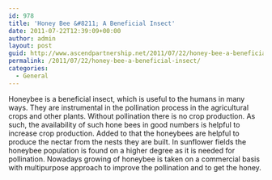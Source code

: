 ```yaml
---
id: 978
title: 'Honey Bee &#8211; A Beneficial Insect'
date: 2011-07-22T12:39:09+00:00
author: admin
layout: post
guid: http://www.ascendpartnership.net/2011/07/22/honey-bee-a-beneficial-insect/
permalink: /2011/07/22/honey-bee-a-beneficial-insect/
categories:
  - General
---
```

Honeybee is a beneficial insect, which is useful to the humans in many ways. They are instrumental in the pollination process in the agricultural crops and other plants. Without pollination there is no crop production. As such, the availability of such hone bees in good numbers is helpful to increase crop production. Added to that the honeybees are helpful to produce the nectar from the nests they are built. In sunflower fields the honeybee population is found on a higher degree as it is needed for pollination. Nowadays growing of honeybee is taken on a commercial basis with multipurpose approach to improve the pollination and to get the honey.